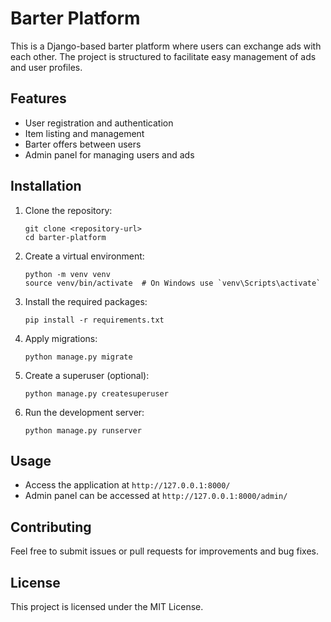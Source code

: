 # Barter Platform

This is a Django-based barter platform where users can exchange ads with each other. The project is structured to facilitate easy management of ads and user profiles.

## Features

- User registration and authentication
- Item listing and management
- Barter offers between users
- Admin panel for managing users and ads

## Installation

1. Clone the repository:
   ```
   git clone <repository-url>
   cd barter-platform
   ```

2. Create a virtual environment:
   ```
   python -m venv venv
   source venv/bin/activate  # On Windows use `venv\Scripts\activate`
   ```

3. Install the required packages:
   ```
   pip install -r requirements.txt
   ```

4. Apply migrations:
   ```
   python manage.py migrate
   ```

5. Create a superuser (optional):
   ```
   python manage.py createsuperuser
   ```

6. Run the development server:
   ```
   python manage.py runserver
   ```

## Usage

- Access the application at `http://127.0.0.1:8000/`
- Admin panel can be accessed at `http://127.0.0.1:8000/admin/`

## Contributing

Feel free to submit issues or pull requests for improvements and bug fixes. 

## License

This project is licensed under the MIT License.